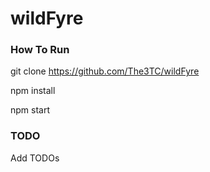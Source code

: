 # wildFyre

### How To Run
git clone https://github.com/The3TC/wildFyre

npm install

npm start

### TODO
Add TODOs